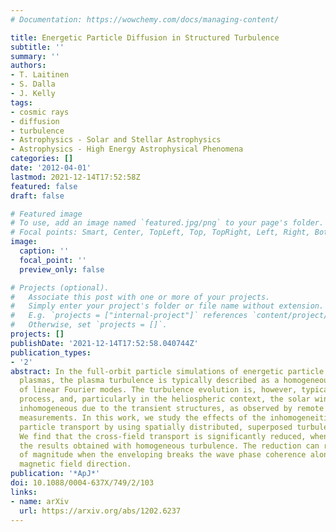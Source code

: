 ```yaml
---
# Documentation: https://wowchemy.com/docs/managing-content/

title: Energetic Particle Diffusion in Structured Turbulence
subtitle: ''
summary: ''
authors:
- T. Laitinen
- S. Dalla
- J. Kelly
tags:
- cosmic rays
- diffusion
- turbulence
- Astrophysics - Solar and Stellar Astrophysics
- Astrophysics - High Energy Astrophysical Phenomena
categories: []
date: '2012-04-01'
lastmod: 2021-12-14T17:52:58Z
featured: false
draft: false

# Featured image
# To use, add an image named `featured.jpg/png` to your page's folder.
# Focal points: Smart, Center, TopLeft, Top, TopRight, Left, Right, BottomLeft, Bottom, BottomRight.
image:
  caption: ''
  focal_point: ''
  preview_only: false

# Projects (optional).
#   Associate this post with one or more of your projects.
#   Simply enter your project's folder or file name without extension.
#   E.g. `projects = ["internal-project"]` references `content/project/deep-learning/index.md`.
#   Otherwise, set `projects = []`.
projects: []
publishDate: '2021-12-14T17:52:58.040744Z'
publication_types:
- '2'
abstract: In the full-orbit particle simulations of energetic particle transport in
  plasmas, the plasma turbulence is typically described as a homogeneous superposition
  of linear Fourier modes. The turbulence evolution is, however, typically a nonlinear
  process, and, particularly in the heliospheric context, the solar wind plasma is
  inhomogeneous due to the transient structures, as observed by remote and in situ
  measurements. In this work, we study the effects of the inhomogeneities on energetic
  particle transport by using spatially distributed, superposed turbulence envelopes.
  We find that the cross-field transport is significantly reduced, when compared to
  the results obtained with homogeneous turbulence. The reduction can reach an order
  of magnitude when the enveloping breaks the wave phase coherence along the mean
  magnetic field direction.
publication: '*ApJ*'
doi: 10.1088/0004-637X/749/2/103
links:
- name: arXiv
  url: https://arxiv.org/abs/1202.6237
---
```

